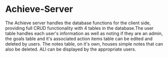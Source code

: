 ﻿# Achieve-Server
The Achieve server handles the database functions for the client side, providing full CRUD functionality with 4 tables in the database.The user table handles each user's information as well as noting if they are an admin, the goals table and it's associated action items table can be edited and deleted by users. The notes table, on it's own, houses simple notes that can also be deleted. ALl can be displayed by the appropriate users.
